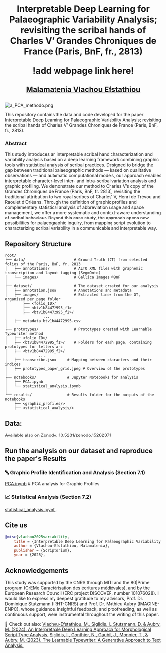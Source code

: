 # <p align="center">Interpretable Deep Learning for Palaeographic Variability Analysis; revisiting the scribal hands of Charles V’ Grandes Chroniques de France (Paris, BnF, fr., 2813)</p> <p align="center"> !add webpage link here! </p> <p align="center"> <sub> [Malamatenia Vlachou Efstathiou](https://malamatenia.github.io/)</sub> </p>

![a_PCA_methodo.png](./.media/a_PCA_methodo.png)

This repository contains the data and code developed for the paper Interpretable Deep Learning for Palaeographic Variability Analysis; revisiting the scribal hands of Charles V’ Grandes Chroniques de France (Paris, BnF, fr., 2813). 

### Abstract 
This study introduces an interpretable scribal hand characterization and variability analysis based on a deep learning framework combining graphic tools with statistical analysis of scribal practices. Designed to bridge the gap between traditional palaeographic methods — based on qualitative observations — and automatic computational models, our approach enables interpretable character-level inter- and intra-scribal variation analysis and graphic profiling. We demonstrate our method to Charles V’s copy of the Grandes Chroniques de France (Paris, BnF, fr. 2813), revisiting the traditional attribution to two royal scribes of Charles’ V, Henri de Trévou and Raoulet d’Orléans. Through the definition of graphic profiles and complementary statistical analysis of abbreviation usage and space management, we offer a more systematic and context-aware understanding of scribal behaviour. Beyond this case study, the approach opens new possibilities for palaeographic inquiry, from mapping script evolution to characterizing scribal variability in a communicable and interpretable way.

## Repository Structure

```
root/
├── data/                      # Ground Truth (GT) from selected folios of the Paris, BnF, fr. 2813 
│   ├── annotations/           # ALTO XML files with graphemic transcription and layout tagging (SegmOnto)
│   └── images/                # Gallica Images ©BnF
│
├── dataset/                   # The dataset created for our analysis
│   ├── annotation.json        # Annotations and metadata
│   ├── images/                # Extracted lines from the GT, organized per page folder
│       ├── <folio_ID>/
│       ├── <btv1b84472995_f1>
│       ├── <btv1b84472995_f2>/
│                ...             
│   ├── metadata_btv1b84472995.csv 
│
├── prototypes/                # Prototypes created with Learnable Typewriter method
│   ├── <folio_ID>/
│   ├── <btv1b84472995_f1>/    # Folders for each page, containing prototypes for letters a-z
│   ├── <btv1b84472995_f2>/
│              ...
│   ├── transcribe.json     # Mapping between characters and their indices
│   ├── prototypes_paper_grid.jpeg # Overview of the prototypes 
│
├── notebooks/              # Jupyter Notebooks for analysis
│   ├── PCA.ipynb
│   └── statistical_analysis.ipynb
│
└── results/                # Results folder for the outputs of the notebooks
    ├── <graphic_profiles/>
    ├── <statistical_analysis/> 
```

## Data: 
Available also on Zenodo: 10.5281/zenodo.15282371

## Run the analysis on our dataset and reproduce the paper's Results

### 🔤 Graphic Profile Identification and Analysis (Section 7.1) 
[PCA.ipynb](https://github.com/malamatenia/hand-variability-analysis/blob/8eadfdb4b95a999561a8626d5d7c9add724976ba/notebooks/PCA.ipynb) # PCA analysis for Graphic Profiles
### 📈 Statistical Analysis (Section 7.2) 
[statistical_analysis.ipynb]([https://github.com/malamatenia/hand-variability-analysis/blob/inference.ipynb](https://github.com/malamatenia/hand-variability-analysis/blob/8eadfdb4b95a999561a8626d5d7c9add724976ba/notebooks/statistical_analysis.ipynb)). 

## Cite us

```bibtex
@misc{vlachou2025variability,
    title = {Interpretable Deep Learning for Palaeographic Variability Analysis; revisiting the scribal hands of Charles V’ Grandes Chroniques de France (Paris, BnF, fr., 2813)},
    author = {Vlachou-Efstathiou, Malamatenia},
    publisher = {Scriptorium},
    year = {2025},
```

## Acknowledgements
This study was supported by the CNRS through MITI and the 80|Prime program (CrEMe Caractérisation des écritures médiévales), and by the European Research Council (ERC project DISCOVER, number 101076028).  I would like to express my deepest gratitude to my advisors, Prof. Dr. Dominique Stutzmann (IRHT-CNRS) and Prof. Dr. Mathieu Aubry (IMAGINE-ENPC), whose guidance, insightful feedback, and proofreading, as well as continuous support, were instrumental throughout the writing of this paper.

📝 Check out also: 
[Vlachou-Efstathiou, M., Siglidis, I., Stutzmann, D. & Aubry, M. (2024). An Interpretable Deep Learning Approach for Morphological Script Type Analysis.]([https://imagine.enpc.fr/~siglidii/learnable-typewriter/](https://learnable-handwriter.github.io/))
[Siglidis, I., Gonthier, N., Gaubil, J., Monnier, T., & Aubry, M. (2023). The Learnable Typewriter: A Generative Approach to Text Analysis.](https://imagine.enpc.fr/~siglidii/learnable-typewriter/)

